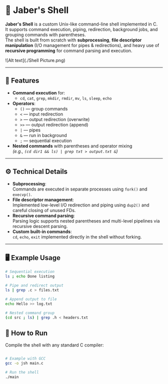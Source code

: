 # 🐚 Jaber's Shell

**Jaber's Shell** is a custom Unix-like command-line shell implemented in C.  
It supports command execution, piping, redirection, background jobs, and grouping commands with parentheses.  
The shell is built from scratch with **subprocessing**, **file descriptor manipulation** (I/O management for pipes & redirections), and heavy use of **recursive programming** for command parsing and execution.

![Alt text](./Shell Picture.png)

---

## 📜 Features

- **Command execution** for:
  - `cd`, `cat`, `grep`, `mkdir`, `rmdir`, `mv`, `ls`, `sleep`, `echo`
- **Operators**:
  - `()` — group commands
  - `<` — input redirection
  - `>` — output redirection (overwrite)
  - `>>` — output redirection (append)
  - `|` — pipes
  - `&` — run in background
  - `;` — sequential execution
- **Nested commands** with parentheses and operator mixing  
  *(e.g., `(cd dir1 && ls) | grep txt > output.txt &`)*

---

## ⚙️ Technical Details

- **Subprocessing**:  
  Commands are executed in separate processes using `fork()` and `execvp()`.
- **File descriptor management**:  
  Implemented low-level I/O redirection and piping using `dup2()` and careful closing of unused FDs.
- **Recursive command parsing**:  
  Parsing logic supports nested parentheses and multi-level pipelines via recursive descent parsing.
- **Custom built-in commands**:  
  `cd`, `echo`, `exit` implemented directly in the shell without forking.

---

## 🖥️ Example Usage

```sh
# Sequential execution
ls ; echo Done listing

# Pipe and redirect output
ls | grep .c > files.txt

# Append output to file
echo Hello >> log.txt

# Nested command group
(cd src ; ls) | grep .h < headers.txt

```


## 🚀 How to Run

Compile the shell with any standard C compiler:

```sh

# Example with GCC
gcc -o jsh main.c

# Run the shell
./main
